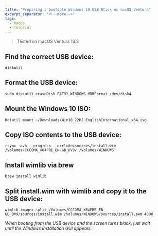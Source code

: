 ```yaml
---
title: "Preparing a bootable Windows 10 USB Stick on macOS Ventura"
excerpt_separator: "<!--more-->"
tags:
  - macos
  - tutorial
---
```


> Tested on macOS Ventura 13.3
<!--more-->

## Find the correct USB device:

    diskutil

## Format the USB device:

    sudo diskutil eraseDisk FAT32 WINDOWS MBRFormat /dev/disk4

## Mount the Windows 10 ISO:

    hdiutil mount ~/Downloads/Win10_22H2_EnglishInternational_x64.iso

## Copy ISO contents to the USB device:

    rsync -avh --progress --exclude=sources/install.wim /Volumes/CCCOMA_X64FRE_EN-GB_DV9/ /Volumes/WINDOWS

## Install wimlib via brew

    brew install wimlib

## Split install.wim with wimlib and copy it to the USB device:

    wimlib-imagex split /Volumes/CCCOMA_X64FRE_EN-GB_DV9/sources/install.wim /Volumes/WINDOWS/sources/install.swm 4000


*When booting from the USB device and the screen turns black, just wait until the Windows installation GUI appears.*